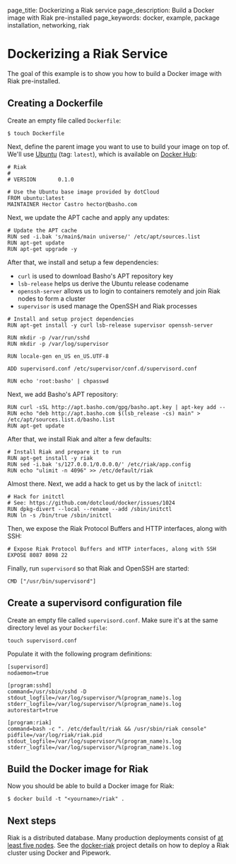 page_title: Dockerizing a Riak service
page_description: Build a Docker image with Riak pre-installed
page_keywords: docker, example, package installation, networking, riak

# Dockerizing a Riak Service

The goal of this example is to show you how to build a Docker image with
Riak pre-installed.

## Creating a Dockerfile

Create an empty file called `Dockerfile`:

    $ touch Dockerfile

Next, define the parent image you want to use to build your image on top
of. We'll use [Ubuntu](https://registry.hub.docker.cm/_/ubuntu/) (tag:
`latest`), which is available on [Docker Hub](https://hub.docker.com):

    # Riak
    #
    # VERSION       0.1.0

    # Use the Ubuntu base image provided by dotCloud
    FROM ubuntu:latest
    MAINTAINER Hector Castro hector@basho.com

Next, we update the APT cache and apply any updates:

    # Update the APT cache
    RUN sed -i.bak 's/main$/main universe/' /etc/apt/sources.list
    RUN apt-get update
    RUN apt-get upgrade -y

After that, we install and setup a few dependencies:

 - `curl` is used to download Basho's APT
    repository key
 - `lsb-release` helps us derive the Ubuntu release
    codename
 - `openssh-server` allows us to login to
    containers remotely and join Riak nodes to form a cluster
 - `supervisor` is used manage the OpenSSH and Riak
    processes

<!-- -->

    # Install and setup project dependencies
    RUN apt-get install -y curl lsb-release supervisor openssh-server

    RUN mkdir -p /var/run/sshd
    RUN mkdir -p /var/log/supervisor

    RUN locale-gen en_US en_US.UTF-8

    ADD supervisord.conf /etc/supervisor/conf.d/supervisord.conf

    RUN echo 'root:basho' | chpasswd

Next, we add Basho's APT repository:

    RUN curl -sSL http://apt.basho.com/gpg/basho.apt.key | apt-key add --
    RUN echo "deb http://apt.basho.com $(lsb_release -cs) main" > /etc/apt/sources.list.d/basho.list
    RUN apt-get update

After that, we install Riak and alter a few defaults:

    # Install Riak and prepare it to run
    RUN apt-get install -y riak
    RUN sed -i.bak 's/127.0.0.1/0.0.0.0/' /etc/riak/app.config
    RUN echo "ulimit -n 4096" >> /etc/default/riak

Almost there. Next, we add a hack to get us by the lack of
`initctl`:

    # Hack for initctl
    # See: https://github.com/dotcloud/docker/issues/1024
    RUN dpkg-divert --local --rename --add /sbin/initctl
    RUN ln -s /bin/true /sbin/initctl

Then, we expose the Riak Protocol Buffers and HTTP interfaces, along
with SSH:

    # Expose Riak Protocol Buffers and HTTP interfaces, along with SSH
    EXPOSE 8087 8098 22

Finally, run `supervisord` so that Riak and OpenSSH
are started:

    CMD ["/usr/bin/supervisord"]

## Create a supervisord configuration file

Create an empty file called `supervisord.conf`. Make
sure it's at the same directory level as your `Dockerfile`:

    touch supervisord.conf

Populate it with the following program definitions:

    [supervisord]
    nodaemon=true

    [program:sshd]
    command=/usr/sbin/sshd -D
    stdout_logfile=/var/log/supervisor/%(program_name)s.log
    stderr_logfile=/var/log/supervisor/%(program_name)s.log
    autorestart=true

    [program:riak]
    command=bash -c ". /etc/default/riak && /usr/sbin/riak console"
    pidfile=/var/log/riak/riak.pid
    stdout_logfile=/var/log/supervisor/%(program_name)s.log
    stderr_logfile=/var/log/supervisor/%(program_name)s.log

## Build the Docker image for Riak

Now you should be able to build a Docker image for Riak:

    $ docker build -t "<yourname>/riak" .

## Next steps

Riak is a distributed database. Many production deployments consist of
[at least five nodes](
http://basho.com/why-your-riak-cluster-should-have-at-least-five-nodes/).
See the [docker-riak](https://github.com/hectcastro/docker-riak) project
details on how to deploy a Riak cluster using Docker and Pipework.
